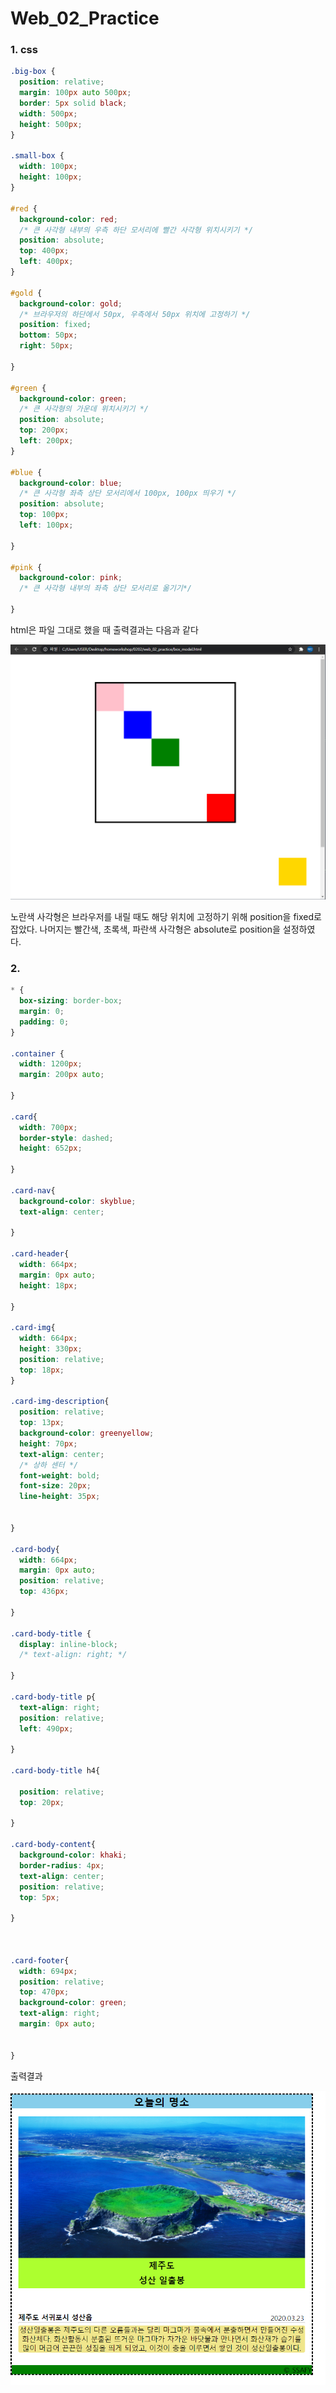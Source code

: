 # Web_02_Practice

### 1. css

```css
.big-box {
  position: relative;
  margin: 100px auto 500px;
  border: 5px solid black;
  width: 500px;
  height: 500px;
}

.small-box {
  width: 100px;
  height: 100px;
}

#red {
  background-color: red;
  /* 큰 사각형 내부의 우측 하단 모서리에 빨간 사각형 위치시키기 */
  position: absolute;
  top: 400px;
  left: 400px;
}

#gold {
  background-color: gold;
  /* 브라우저의 하단에서 50px, 우측에서 50px 위치에 고정하기 */
  position: fixed;
  bottom: 50px;
  right: 50px;
  
}

#green {
  background-color: green;
  /* 큰 사각형의 가운데 위치시키기 */
  position: absolute;
  top: 200px;
  left: 200px;
}

#blue {
  background-color: blue;
  /* 큰 사각형 좌측 상단 모서리에서 100px, 100px 띄우기 */
  position: absolute;
  top: 100px;
  left: 100px;

}

#pink {
  background-color: pink;
  /* 큰 사각형 내부의 좌측 상단 모서리로 옮기기*/
  
}
```

html은 파일 그대로 했을 때 출력결과는 다음과 같다

![image-20210202142240200](Web_02_Practice.assets/image-20210202142240200.png)

노란색 사각형은 브라우저를 내릴 때도 해당 위치에 고정하기 위해 position을 fixed로 잡았다. 나머지는 빨간색, 초록색, 파란색 사각형은 absolute로 position을 설정하였다.

### 2.

```css
* {
  box-sizing: border-box;
  margin: 0;
  padding: 0;
}

.container {
  width: 1200px;
  margin: 200px auto;
  
}

.card{
  width: 700px;
  border-style: dashed;
  height: 652px;
  
}

.card-nav{
  background-color: skyblue;
  text-align: center;

}

.card-header{
  width: 664px;
  margin: 0px auto;
  height: 18px;

}

.card-img{
  width: 664px;
  height: 330px;
  position: relative;
  top: 18px;
}

.card-img-description{
  position: relative;
  top: 13px;
  background-color: greenyellow;
  height: 70px;
  text-align: center;
  /* 상하 센터 */
  font-weight: bold;
  font-size: 20px;
  line-height: 35px;


}

.card-body{
  width: 664px;
  margin: 0px auto;
  position: relative;
  top: 436px;
  
}

.card-body-title {
  display: inline-block;
  /* text-align: right; */
  
}

.card-body-title p{
  text-align: right;
  position: relative;
  left: 490px;
  
}

.card-body-title h4{
  
  position: relative;
  top: 20px;
  
}

.card-body-content{
  background-color: khaki;
  border-radius: 4px;
  text-align: center;
  position: relative;
  top: 5px;

}



.card-footer{
  width: 694px;
  position: relative;
  top: 470px;
  background-color: green;
  text-align: right;
  margin: 0px auto;
  

}
```



출력결과



![image-20210202164347553](Web_02_Practice.assets/image-20210202164347553.png)